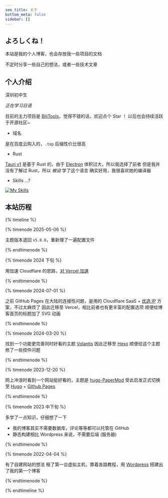 ```yaml
---
seo_title: 关于
bottom_meta: false
sidebar: []
---
```


## よろしくね！

本站是我的个人博客，也会存放我一些项目的文档

不定时分享一些自己的想法，或者一些技术文章

## 个人介绍

深圳初中生

*正在学习日语*

目前的主力项目是 [BiliTools](https://github.com/btjawa/BiliTools)，觉得不错的话，欢迎点个 Star ！
以后也会持续活跃于开源社区~

- 域名

是在百度云购入的，`.top` 后缀性价比很高

- Rust

[Tauri v1](https://tauri.app) 是基于 Rust 的，由于 [Electron](https://www.electronjs.org/) 体积过大，所以我选择了前者
但是我并没有了解过 Rust，所以 *被迫* 学了这个语言
确实好用，我很喜欢她的编译器

- Skills ...?

[![My Skills](https://skillicons.dev/icons?i=html,css,js,ts,python,java,kotlin,rust,cpp,cs,nodejs,vue,vite,electron,tauri,git,github,ps,pr,idea,vscode,visualstudio,raspberrypi,arduino,docker,mysql,mongodb,sqlite,linux,apple)](https://skillicons.dev)

## 本站历程

{% timeline %}

{% timenode 2025-05-06 %}

主题版本退回 `v5.8.0`，重新理了一遍配置文件

{% endtimenode %}

{% timenode 2024 下旬 %}

用加速 Cloudflare 的思路，[对 Vercel 加速](https://vercel-cyfan.yt-blog.top/9952/)

{% endtimenode %}

{% timenode 2024-07-01 %}

之前 GitHub Pages 在大陆的连接性问题，是用的 Cloudflare SaaS + [优选 IP](https://github.com/XIU2/CloudflareSpeedTest) 方案，不过太麻烦了
因此迁移至 Vercel，相比前者也有更丰富的配置选项
顺便给博客首页的标题加了 SVG 动画

{% endtimenode %}

{% timenode 2024-03-20 %}

找到一个功能更完善同时好看的主题 [Volantis](https://volantis.js.org/)
因此迁移至 [Hexo](https://hexo.io/zh-cn/)
顺便给这个主题修了一些控件问题

{% endtimenode %}

{% timenode 2023-12-20 %}

网上冲浪时看到一个网站挺好看的，主题是 [hugo-PaperMod](https://github.com/adityatelange/hugo-PaperMod)
受此启发正式切换至 [Hugo](https://gohugo.io/) + [Github Pages](https://pages.github.com)

{% endtimenode %}

{% timenode 2023 中下旬 %}

多学了一点知识，仔细想了一下
- 我的博客其实不需要数据库，评论等等都可以托管在 GitHub
- 静态构建相比 Wordpress 来说，不需要后端 (服务器)

{% endtimenode %}

{% timenode 2022-04-04 %}

有了自建网站的想法
租了第一台虚拟主机，靠着各路教程，用 [Wordpress](https://wordpress.org/download/) 搭建出了我的第一个博客

{% endtimenode %}

{% endtimeline %}